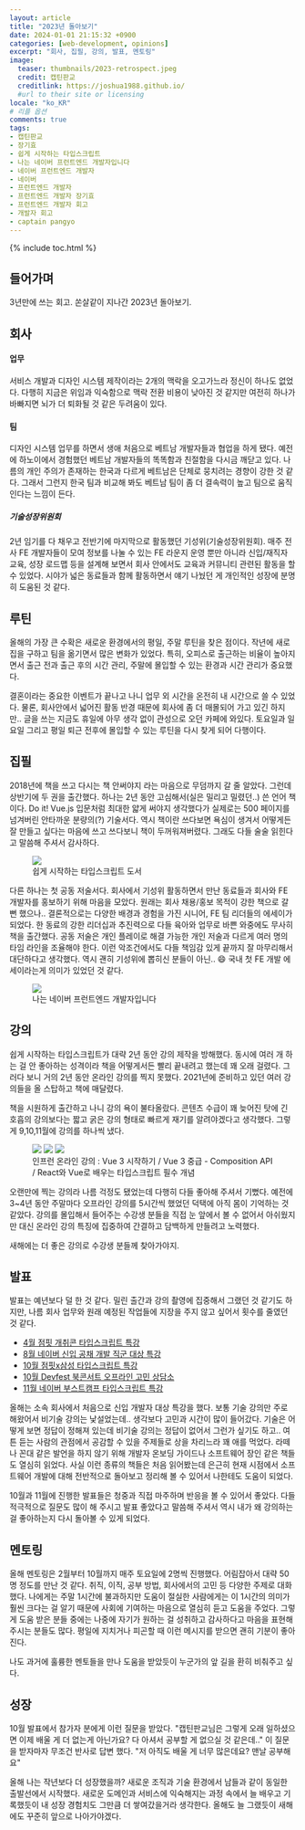 ```yaml
---
layout: article
title: "2023년 돌아보기"
date: 2024-01-01 21:15:32 +0900
categories: [web-development, opinions]
excerpt: "회사, 집필, 강의, 발표, 멘토링"
image:
  teaser: thumbnails/2023-retrospect.jpeg
  credit: 캡틴판교
  creditlink: https://joshua1988.github.io/
  #url to their site or licensing
locale: "ko_KR"
# 리플 옵션
comments: true
tags:
- 캡틴판교
- 장기효
- 쉽게 시작하는 타입스크립트
- 나는 네이버 프런트엔드 개발자입니다
- 네이버 프런트엔드 개발자
- 네이버
- 프런트엔드 개발자
- 프런트엔드 개발자 장기효
- 프런트엔드 개발자 회고
- 개발자 회고
- captain pangyo
---
```

{% include toc.html %}

## 들어가며

3년만에 쓰는 회고. 쏜살같이 지나간 2023년 돌아보기.

## 회사

#### 업무

서비스 개발과 디자인 시스템 제작이라는 2개의 맥락을 오고가느라 정신이 하나도 없었다. 다행히 지금은 위임과 익숙함으로 맥락 전환 비용이 낮아진 것 같지만 여전히 하나가 바빠지면 뇌가 더 퇴화될 것 같은 두려움이 있다.

#### 팀

디자인 시스템 업무를 하면서 생애 처음으로 베트남 개발자들과 협업을 하게 됐다. 예전에 하노이에서 경험했던 베트남 개발자들의 똑똑함과 친절함을 다시금 깨닫고 있다. 나름의 개인 주의가 존재하는 한국과 다르게 베트남은 단체로 뭉치려는 경향이 강한 것 같다. 그래서 그런지 한국 팀과 비교해 봐도 베트남 팀이 좀 더 결속력이 높고 팀으로 움직인다는 느낌이 든다.

##### 기술성장위원회

2년 임기를 다 채우고 전반기에 마지막으로 활동했던 기성위(기술성장위원회). 매주 전사 FE 개발자들이 모여 정보를 나눌 수 있는 FE 라운지 운영 뿐만 아니라 신입/재직자 교육, 성장 로드맵 등을 설계해 보면서 회사 안에서도 교육과 커뮤니티 관련된 활동을 할 수 있었다. 시야가 넓은 동료들과 함께 활동하면서 얘기 나눴던 게 개인적인 성장에 분명히 도움된 것 같다.

## 루틴

올해의 가장 큰 수확은 새로운 환경에서의 평일, 주말 루틴을 찾은 점이다. 작년에 새로 집을 구하고 팀을 옮기면서 많은 변화가 있었다. 특히, 오피스로 출근하는 비율이 높아지면서 출근 전과 출근 후의 시간 관리, 주말에 몰입할 수 있는 환경과 시간 관리가 중요했다.

결혼이라는 중요한 이벤트가 끝나고 나니 업무 외 시간을 온전히 내 시간으로 쓸 수 있었다. 물론, 회사안에서 넓어진 활동 반경 때문에 회사에 좀 더 매몰되어 가고 있긴 하지만.. 글을 쓰는 지금도 휴일에 아무 생각 없이 관성으로 오던 카페에 와있다. 토요일과 일요일 그리고 평일 퇴근 전후에 몰입할 수 있는 루틴을 다시 찾게 되어 다행이다.

## 집필

2018년에 책을 쓰고 다시는 책 안써야지 라는 마음으로 무덤까지 갈 줄 알았다. 그런데 상반기에 두 권을 출간했다. 하나는 2년 동안 고심해서(실은 밀리고 밀렸던..) 쓴 언어 책이다. Do it! Vue.js 입문처럼 최대한 얇게 써야지 생각했다가 실제로는 500 페이지를 넘겨버린 안타까운 분량의(?) 기술서다. 역시 책이란 쓰다보면 욕심이 생겨서 어떻게든 잘 만들고 싶다는 마음에 쓰고 쓰다보니 책이 두꺼워져버렸다. 그래도 다들 술술 읽힌다고 말씀해 주셔서 감사하다.

<figure class="third">
	<a href="https://www.yes24.com/Product/Goods/119410497" target="_blank">
    <img src="{{ site.url }}/images/posts/web/book/ts-book-cover.png">
  </a>
	<figcaption>쉽게 시작하는 타입스크립트 도서</figcaption>
</figure>

다른 하나는 첫 공동 저술서다. 회사에서 기성위 활동하면서 만난 동료들과 회사와 FE 개발자를 홍보하기 위해 마음을 모았다. 원래는 회사 채용/홍보 목적이 강한 책으로 갈 뻔 했으나.. 결론적으로는 다양한 배경과 경험을 가진 시니어, FE 팀 리더들의 에세이가 되었다. 한 동료의 강한 리더십과 추진력으로 다들 육아와 업무로 바쁜 와중에도 무사히 책을 출간했다. 공동 저술은 개인 플레이로 해결 가능한 개인 저술과 다르게 여러 명의 타임 라인을 조율해야 한다. 이런 악조건에서도 다들 책임감 있게 끝까지 잘 마무리해서 대단하다고 생각했다. 역시 괜히 기성위에 뽑히신 분들이 아닌.. :smile: 국내 첫 FE 개발 에세이라는게 의미가 있었던 것 같다.

<figure class="third">
	<a href="https://www.yes24.com/Product/Goods/119410497" target="_blank">
    <img src="{{ site.url }}/images/posts/web/book/iam-naver-fe.jpeg">
  </a>
	<figcaption>나는 네이버 프런트엔드 개발자입니다</figcaption>
</figure>

## 강의

쉽게 시작하는 타입스크립트가 대략 2년 동안 강의 제작을 방해했다. 동시에 여러 개 하는 걸 안 좋아하는 성격이라 책을 어떻게서든 빨리 끝내려고 했는데 꽤 오래 걸렸다. 그러다 보니 거의 2년 동안 온라인 강의를 찍지 못했다. 2021년에 준비하고 있던 여러 강의들을 올 스탑하고 책에 매달렸다.

책을 시원하게 출간하고 나니 강의 욕이 불타올랐다. 콘텐츠 수급이 꽤 늦어진 탓에 긴 호흡의 강의보다는 짧고 굵은 강의 형태로 빠르게 재기를 알려야겠다고 생각했다. 그렇게 9,10,11월에 강의를 하나씩 냈다.

<figure class="third">
	<a href="https://inf.run/cXB4" target="_blank"><img src="{{ site.url }}/images/posts/web/inflearn/vue3-learn.png"></a>
  <a href="https://inf.run/cXB4" target="_blank"><img src="{{ site.url }}/images/posts/web/inflearn/vue3-composition.png"></a>
  <a href="https://inf.run/fdprC" target="_blank"><img src="{{ site.url }}/images/posts/web/inflearn/react-vue-ts.png"></a>
	<figcaption>인프런 온라인 강의 : Vue 3 시작하기 / Vue 3 중급 - Composition API / React와 Vue로 배우는 타입스크립트 필수 개념</figcaption>
</figure>

오랜만에 찍는 강의라 나름 걱정도 됐었는데 다행히 다들 좋아해 주셔서 기뻤다. 예전에 3~4년 동안 주말마다 오프라인 강의를 5시간씩 했었던 덕택에 아직 몸이 기억하는 것 같았다. 강의를 몰입해서 들어주는 수강생 분들을 직접 눈 앞에서 볼 수 없어서 아쉬웠지만 대신 온라인 강의 특징에 집중하여 간결하고 담백하게 만들려고 노력했다.

새해에는 더 좋은 강의로 수강생 분들께 찾아가야지.

## 발표

발표는 예년보다 덜 한 것 같다. 밀린 출간과 강의 촬영에 집중해서 그랬던 것 같기도 하지만, 나름 회사 업무와 원래 예정된 작업들에 지장을 주지 않고 싶어서 횟수를 줄였던 것 같다.

- [4월 점핏 개취콘 타입스크립트 특강](https://blog.naver.com/smokeshop/223101907722)
- [8월 네이버 신입 공채 개발 직군 대상 특강](https://joshua1988.github.io/web-development/growth-tools-for-developer/)
- [10월 점핏x삼성 타입스크립트 특강](https://www.jumpit.co.kr/contents/425)
- [10월 Devfest 북콘서트 오프라인 고민 상담소](https://festa.io/events/4069)
- [11월 네이버 부스트캠프 타입스크립트 특강](https://levelup-with-real-ts.netlify.app/)

올해는 소속 회사에서 처음으로 신입 개발자 대상 특강을 했다. 보통 기술 강의만 주로 해왔어서 비기술 강의는 낯설었는데.. 생각보다 고민과 시간이 많이 들어갔다. 기술은 어떻게 보면 정답이 정해져 있는데 비기술 강의는 정답이 없어서 그런가 싶기도 하고.. 여튼 듣는 사람의 관점에서 공감할 수 있을 주제들로 상을 차리느라 꽤 애를 먹었다. 라떼나 꼰대 같은 발언을 하지 않기 위해 개발자 온보딩 가이드나 소프트웨어 장인 같은 책들도 열심히 읽었다. 사실 이런 종류의 책들은 처음 읽어봤는데 은근히 현재 시점에서 소프트웨어 개발에 대해 전반적으로 돌아보고 정리해 볼 수 있어서 나한테도 도움이 되었다.

10월과 11월에 진행한 발표들은 청중과 직접 마주하며 반응을 볼 수 있어서 좋았다. 다들 적극적으로 질문도 많이 해 주시고 발표 좋았다고 말씀해 주셔서 역시 내가 왜 강의하는 걸 좋아하는지 다시 돌아볼 수 있게 되었다.

## 멘토링

올해 멘토링은 2월부터 10월까지 매주 토요일에 2명씩 진행했다. 어림잡아서 대략 50명 정도를 만난 것 같다. 취직, 이직, 공부 방법, 회사에서의 고민 등 다양한 주제로 대화했다. 나에게는 주말 1시간에 불과하지만 도움이 절실한 사람에게는 이 1시간의 의미가 훨씬 크다는 걸 알기 때문에 사회에 기여하는 마음으로 열심히 듣고 도움을 주었다. 그렇게 도움 받은 분들 중에는 나중에 자기가 원하는 걸 성취하고 감사하다고 마음을 표현해 주시는 분들도 많다. 평일에 지치거나 피곤할 때 이런 메시지를 받으면 괜히 기분이 좋아진다.

나도 과거에 훌륭한 멘토들을 만나 도움을 받았듯이 누군가의 앞 길을 환히 비춰주고 싶다.

## 성장

10월 발표에서 참가자 분에게 이런 질문을 받았다. "캡틴판교님은 그렇게 오래 일하셨으면 이제 배울 게 더 없는게 아닌가요? 다 아셔서 공부할 게 없으실 것 같은데.." 이 질문을 받자마자 무조건 반사로 답변 했다. "저 아직도 배울 게 너무 많은데요? 맨날 공부해요"

올해 나는 작년보다 더 성장했을까? 새로운 조직과 기술 환경에서 남들과 같이 동일한 출발선에서 시작했다. 새로운 도메인과 서비스에 익숙해지는 과정 속에서 늘 배우고 기록했듯이 내 성장 경험치도 그만큼 더 쌓여갔을거라 생각한다. 올해도 늘 그랬듯이 새해에도 꾸준히 앞으로 나아가야겠다.
